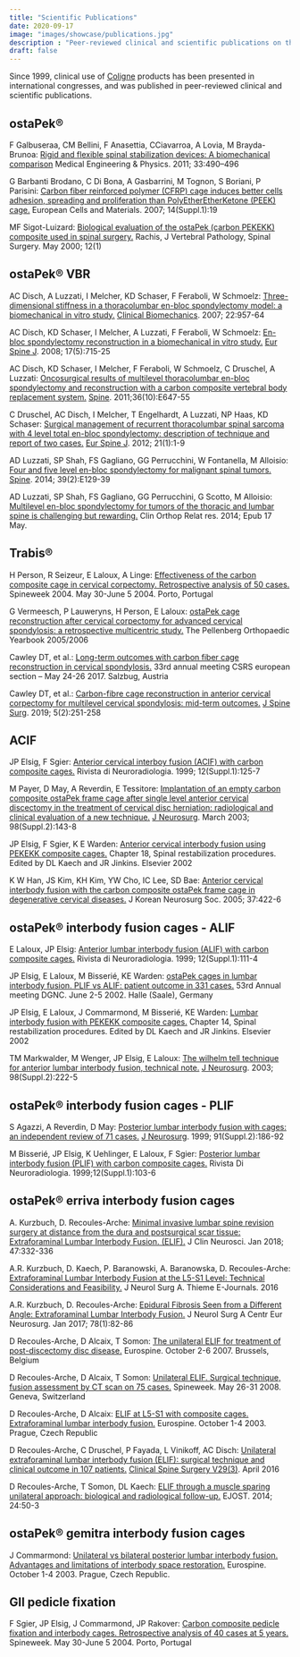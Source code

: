 ```yaml
---
title: "Scientific Publications"
date: 2020-09-17
image: "images/showcase/publications.jpg"
description : "Peer-reviewed clinical and scientific publications on the use of ostaPek® cage and pedicle fixation systems for spine fusion."
draft: false
---
```


Since 1999, clinical use of [Coligne](http://www.coligne.com/international/home.html) products has been presented in international congresses, and was published in peer-reviewed clinical and scientific publications.

<!--more-->

## ostaPek®

<!-- JY Rho and al.: Young’s modulus of trabecular and cortical bone material: ultrasonic and microtensile measurements. J Biomech. 1993;26(2):111-9

K Choi and al.: The elastic moduli of human subchondral, trabecular and cortical bone tissue and the size-dependency of cortical bone modulus. J Biomech. 1990;23(11):1103-13 -->

<!-- HM Frost: Bone’s mechanostat: a 2003 update. The anatomical record. Part A. Discoveries in molecular, cellular and evolutionary biology. 275(2):1081-101 -->

F Galbuseraa, CM Bellini, F Anasettia, CCiavarroa, A Lovia, M Brayda-Brunoa: [Rigid and flexible spinal stabilization devices: A biomechanical comparison](https://saps2412.github.io/publications/Composite%20Galbusera%202011.pdf) Medical Engineering & Physics. 2011; 33:490–496

G Barbanti Brodano, C Di Bona, A Gasbarrini, M Tognon, S Boriani, P Parisini: [Carbon fiber reinforced polymer (CFRP) cage induces better cells adhesion, spreading and proliferation than PolyEtherEtherKetone (PEEK) cage.](https://saps2412.github.io/publications/Composite%20Barbanti%20Brodano%202007.pdf) European Cells and Materials. 2007; 14(Suppl.1):19

MF Sigot-Luizard: [Biological evaluation of the ostaPek (carbon PEKEKK) composite used in spinal surgery.](https://saps2412.github.io/publications/Composite%20Sigot%20Luizard%202000.pdf) Rachis, J Vertebral Pathology, Spinal Surgery. May 2000; 12(1)

## ostaPek® VBR

AC Disch, A Luzzati, I Melcher, KD Schaser, F Feraboli, W Schmoelz: [Three-dimensional stiffness in a thoracolumbar en-bloc spondylectomy model: a biomechanical in vitro study.](https://saps2412.github.io/publications/VBR%20Disch%202007.pdf) [Clinical Biomechanics](https://www.sciencedirect.com/science/article/abs/pii/S0268003307001325). 2007; 22:957-64

AC Disch, KD Schaser, I Melcher, A Luzzati, F Feraboli, W Schmoelz: [En-bloc spondylectomy reconstruction in a biomechanical in vitro study.](https://saps2412.github.io/publications/VBR%20Disch%202008.pdf) [Eur Spine J](https://www.springer.com/journal/586). 2008; 17(5):715-25

AC Disch, KD Schaser, I Melcher, F Feraboli, W Schmoelz, C Druschel, A Luzzati: [Oncosurgical results of multilevel thoracolumbar en-bloc spondylectomy and reconstruction with a carbon composite vertebral body replacement system.](https://saps2412.github.io/publications/VBR%20Disch%202011.pdf) [Spine](https://journals.lww.com/spinejournal/Abstract/2011/05010/Oncosurgical_Results_of_Multilevel_Thoracolumbar.16.aspx). 2011;36(10):E647-55

C Druschel, AC Disch, I Melcher, T Engelhardt, A Luzzati, NP Haas, KD Schaser: [Surgical management of recurrent thoracolumbar spinal sarcoma with 4 level total en-bloc spondylectomy: description of technique and report of two cases.](https://saps2412.github.io/publications/VBR%20Druschel%202012.pdf) [Eur Spine J](https://www.springer.com/journal/586). 2012; 21(1):1-9

AD Luzzati, SP Shah, FS Gagliano, GG Perrucchini, W Fontanella, M Alloisio: [Four and five level en-bloc spondylectomy for malignant spinal tumors.](https://saps2412.github.io/publications/VBR%20Luzzati%202014.pdf) [Spine](https://journals.lww.com/spinejournal/Abstract/2014/01150/Four__and_Five__Level_En_Bloc_Spondylectomy_for.19.aspx). 2014; 39(2):E129-39

AD Luzzati, SP Shah, FS Gagliano, GG Perrucchini, G Scotto, M Alloisio: [Multilevel en-bloc spondylectomy for tumors of the thoracic and lumbar spine is challenging but rewarding.](https://saps2412.github.io/publications/VBR%20Luzzati%202014%202.pdf) Clin Orthop Relat res. 2014; Epub 17 May.

## Trabis®

H Person, R Seizeur, E Laloux, A Linge: [Effectiveness of the carbon composite cage in cervical corpectomy. Retrospective analysis of 50 cases.](https://saps2412.github.io/publications/Trabis%20Person%202004.pdf) Spineweek 2004. May 30-June 5 2004. Porto, Portugal

G Vermeesch, P Lauweryns, H Person, E Laloux: [ostaPek cage reconstruction after cervical corpectomy for advanced cervical spondylosis: a retrospective multicentric study.](https://saps2412.github.io/publications/Trabis%20Vermeersch%202005.pdf) The Pellenberg Orthopaedic Yearbook 2005/2006

Cawley DT, et al.: [Long-term outcomes with carbon fiber cage reconstruction in cervical spondylosis.](https://saps2412.github.io/publications/Trabis%20Cawley%202017.pdf) 33rd annual meeting CSRS european section – May 24-26 2017. Salzbug, Austria

Cawley DT, et al.: [Carbon-fibre cage reconstruction in anterior cervical corpectomy for multilevel cervical spondylosis: mid-term outcomes.](https://www.ncbi.nlm.nih.gov/pmc/articles/PMC6626739) [J Spine Surg](https://www.thespinejournalonline.com). 2019; 5(2):251-258

## ACIF

JP Elsig, F Sgier: [Anterior cervical interboy fusion (ACIF) with carbon composite cages.](https://saps2412.github.io/publications/ACIF_Elsig_1999.pdf) Rivista di Neuroradiologia. 1999; 12(Suppl.1):125-7

M Payer, D May, A Reverdin, E Tessitore: [Implantation of an empty carbon composite ostaPek frame cage after single level anterior cervical discectomy in the treatment of cervical disc herniation: radiological and clinical evaluation of a new technique.](https://saps2412.github.io/publications/ACIF_Payern_2003.pdf) [J Neurosurg](https://thejns.org/spine/view/journals/j-neurosurg-spine/98/2/article-p143.xml). March 2003; 98(Suppl.2):143-8

JP Elsig, F Sgier, K E Warden: [Anterior cervical interbody fusion using PEKEKK composite cages.](https://saps2412.github.io/publications/ACIF_Elsig_2002.pdf) Chapter 18, Spinal restabilization procedures. Edited by DL Kaech and JR Jinkins. Elsevier 2002

K W Han, JS Kim, KH Kim, YW Cho, IC Lee, SD Bae: [Anterior cervical interbody fusion with the carbon composite ostaPek frame cage in degenerative cervical diseases.](https://saps2412.github.io/publications/ACIF_Han_2005.pdf) J Korean Neurosurg Soc. 2005; 37:422-6

## ostaPek® interbody fusion cages - ALIF

E Laloux, JP Elsig: [Anterior lumbar interbody fusion (ALIF) with carbon composite cages.](https://saps2412.github.io/publications/ALIF%20Laloux%201999.pdf) Rivista di Neuroradiologia. 1999; 12(Suppl.1):111-4

JP Elsig, E Laloux, M Bisserié, KE Warden: [ostaPek cages in lumbar interbody fusion. PLIF vs ALIF: patient outcome in 331 cases.](https://saps2412.github.io/publications/ALIF%20PLIF%20Elsig%202002%20Poster.pdf) 53rd Annual meeting DGNC. June 2-5 2002. Halle (Saale), Germany

JP Elsig, E Laloux, J Commarmond, M Bisserié, KE Warden: [Lumbar interbody fusion with PEKEKK composite cages.](https://saps2412.github.io/publications/ALIF%20PLIF%20Elsig%202002.pdf) Chapter 14, Spinal restabilization procedures. Edited by DL Kaech and JR Jinkins. Elsevier 2002

TM Markwalder, M Wenger, JP Elsig, E Laloux: [The wilhelm tell technique for anterior lumbar interbody fusion, technical note.](https://saps2412.github.io/publications/ALIF%20Markwalder%202003.pdf) [J Neurosurg](https://thejns.org/spine/view/journals/j-neurosurg-spine/98/2/article-p222.xml). 2003; 98(Suppl.2):222-5

## ostaPek® interbody fusion cages - PLIF

S Agazzi, A Reverdin, D May: [Posterior lumbar interbody fusion with cages: an independent review of 71 cases.](https://saps2412.github.io/publications/PLIF%20Agazzi%201999.pdf) [J Neurosurg](https://thejns.org/spine/view/journals/j-neurosurg-spine/91/2/article-p186.xml). 1999; 91(Suppl.2):186-92

M Bisserié, JP Elsig, K Uehlinger, E Laloux, F Sgier: [Posterior lumbar interbody fusion (PLIF) with carbon composite cages.](https://saps2412.github.io/publications/PLIF%20Bisserie%201999.pdf) Rivista Di Neuroradiologia. 1999;12(Suppl.1):103-6

## ostaPek® erriva interbody fusion cages

A. Kurzbuch, D. Recoules-Arche: [Minimal invasive lumbar spine revision surgery at distance from the dura and postsurgical scar tissue: Extraforaminal Lumbar Interbody Fusion. (ELIF).](https://saps2412.github.io/publications/ELIF%20Kurzbuch%202018.pdf) J Clin Neurosci. Jan 2018; 47:332-336

A.R. Kurzbuch, D. Kaech, P. Baranowski, A. Baranowska, D. Recoules-Arche: [Extraforaminal Lumbar Interbody Fusion at the L5-S1 Level: Technical Considerations and Feasibility.](https://saps2412.github.io/publications/ELIF%20Kurzbuch%202016.pdf) J Neurol Surg A. Thieme E-Journals. 2016

A.R. Kurzbuch, D. Recoules-Arche: [Epidural Fibrosis Seen from a Different Angle: Extraforaminal Lumbar Interbody Fusion.](https://saps2412.github.io/publications/ELIF%20Kurzbuch%202017.pdf) J Neurol Surg A Centr Eur Neurosurg. Jan 2017; 78(1):82-86

D Recoules-Arche, D Alcaix, T Somon: [The unilateral ELIF for treatment of post-discectomy disc disease.](https://saps2412.github.io/publications/ELIF%20Recoules%202007.pdf) Eurospine. October 2-6 2007. Brussels, Belgium

D Recoules-Arche, D Alcaix, T Somon: [Unilateral ELIF. Surgical technique, fusion assessment by CT scan on 75 cases.](https://saps2412.github.io/publications/ELIF%20Recoules%202008.pdf) Spineweek. May 26-31 2008. Geneva, Switzerland

D Recoules-Arche, D Alcaix: [ELIF at L5-S1 with composite cages. Extraforaminal lumbar interbody fusion.](https://saps2412.github.io/publications/ELIF%20Recoules%202003.pdf) Eurospine. October 1-4 2003. Prague, Czech Republic

D Recoules-Arche, C Druschel, P Fayada, L Vinikoff, AC Disch: [Unilateral extraforaminal lumbar interbody fusion (ELIF): surgical technique and clinical outcome in 107 patients.](https://saps2412.github.io/publications/ELIF%20Recoules%202016.pdf) [Clinical Spine Surgery V29(3)](https://journals.lww.com/jspinaldisorders/Abstract/2016/04000/Unilateral_Extraforaminal_Lumbar_Interbody_Fusion.17.aspx). April 2016

D Recoules-Arche, T Somon, DL Kaech: [ELIF through a muscle sparing unilateral approach: biological and radiological follow-up.](https://saps2412.github.io/publications/ELIF%20Recoules%202014.pdf) EJOST. 2014; 24:50-3

## ostaPek® gemitra interbody fusion cages

J Commarmond: [Unilateral vs bilateral posterior lumbar interbody fusion. Advantages and limitations of interbody space restoration.](https://saps2412.github.io/publications/Gemitra%20Commarmond%202003.pdf) Eurospine. October 1-4 2003. Prague, Czech Republic.

## GII pedicle fixation

F Sgier, JP Elsig, J Commarmond, JP Rakover: [Carbon composite pedicle fixation and interbody cages. Retrospective analysis of 40 cases at 5 years.](https://saps2412.github.io/publications/GII%20Sgier%202004.pdf) Spineweek. May 30-June 5 2004. Porto, Portugal